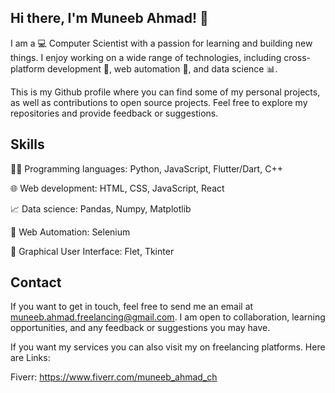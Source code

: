 ## Hi there, I'm Muneeb Ahmad! 👋

I am a 💻 Computer Scientist with a passion for learning and building new things. I enjoy working on a wide range of technologies, including cross-platform development 📱, web automation 🤖, and data science 📊.

This is my Github profile where you can find some of my personal projects, as well as contributions to open source projects. Feel free to explore my repositories and provide feedback or suggestions.

## Skills

👨‍💻 Programming languages: Python, JavaScript, Flutter/Dart, C++

🌐 Web development: HTML, CSS, JavaScript, React

📈 Data science: Pandas, Numpy, Matplotlib

🤖 Web Automation: Selenium

🎨 Graphical User Interface: Flet, Tkinter

## Contact

If you want to get in touch, feel free to send me an email at muneeb.ahmad.freelancing@gmail.com. I am open to collaboration, learning opportunities, and any feedback or suggestions you may have.

If you want my services you can also visit my on freelancing platforms. Here are Links: 

Fiverr: https://www.fiverr.com/muneeb_ahmad_ch


<!---
Muneeb-Ahmad-Ch/Muneeb-Ahmad-Ch is a ✨ special ✨ repository because its `README.md` (this file) appears on your GitHub profile.
You can click the Preview link to take a look at your changes.
--->
